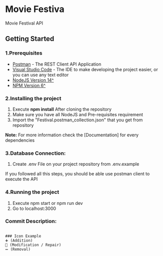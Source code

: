 # Movie Festiva
Movie Festival API

## Getting Started

### 1.Prerequisites
* [Postman](https://www.postman.com/downloads/) - The REST Client API Application
* [Visual Studio Code](https://code.visualstudio.com/download) - The IDE to make developing the project easier, or you can use any text editor
* [NodeJS Version 14^](https://nodejs.org/en/download/)
* [NPM Version 6^](https://nodejs.org/en/download/)

### 2.Installing the project
1. Execute **npm install** After cloning the repository 
2. Make sure you have all NodeJS and Pre-requisites requirement
3. Import the "Festival.postman_collection.json" that you get from repository

**Note:** For more information check the [Documentation] for every dependencies

### 3.Database Connection:
1. Create .env File on your project repository from .env.example

If you followed all this steps, you should be able use postman client to execute the API

### 4.Running the project
1. Execute npm start or npm run dev
2. Go to localhost:3000

### Commit Description:
```

### Icon Example
➕ (Addition) 
🔨 (Modification / Repair) 
➖ (Removal) 
```